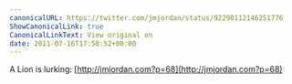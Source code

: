 ```yaml
---
canonicalURL: https://twitter.com/jmjordan/status/92290112146251776
ShowCanonicalLink: true
CanonicalLinkText: View original on
date: 2011-07-16T17:50:52+00:00
---
```

A Lion is lurking: [http://jmjordan.com?p=68](http://jmjordan.com?p=68)